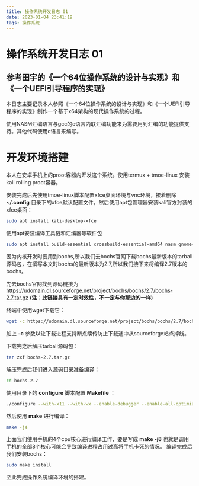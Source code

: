 ```yaml
---
title: 操作系统开发日志 01
date: 2023-01-04 23:41:19
tags: 操作系统
---
```


# 操作系统开发日志 01
## 参考田宇的《一个64位操作系统的设计与实现》和《一个UEFI引导程序的实现》

本日志主要记录本人参照《一个64位操作系统的设计与实现》和《一个UEFI引导程序的实现》制作一个基于x64架构的现代操作系统的过程。

使用NASM汇编语言与gcc的c语言内联汇编功能来为需要用到汇编的功能提供支持。其他代码使用c语言来编写。

# 开发环境搭建

本人在安卓手机上的proot容器内开发这个系统。使用termux + tmoe-linux 安装 kali rolling proot容器。

安装完成后先使用tmoe-linux脚本配置xfce桌面环境与vnc环境，接着删除 **~/.config** 目录下的xfce默认配置文件，然后使用apt包管理器安装kali官方封装的xfce桌面：

```bash
sudo apt install kali-desktop-xfce
```

使用apt安装编译工具链和汇编器等软件包
```bash
sudo apt install build-essential crossbuild-essential-amd64 nasm gnome-devel wx3.2 wx-common libwxgtk3.2-dev libgtk2.0-dev xorg-dev libtool-bin libreadline-dev
```

因为内核开发时要用到bochs,所以我们去bochs官网下载bochs最新版本的tarball源码包，在撰写本文时bochs的最新版本为2.7,所以我们接下来将编译2.7版本的bochs。

先去bochs官网找到源码链接为 https://udomain.dl.sourceforge.net/project/bochs/bochs/2.7/bochs-2.7.tar.gz **(注：此链接具有一定时效性，不一定与你那边的一样)**

终端中使用wget下载它：
```bash
wget -c https://udomain.dl.sourceforge.net/project/bochs/bochs/2.7/bochs-2.7.tar.gz
```
加上 **-c** 参数以让下载进程支持断点续传防止下载途中从sourceforge站点掉线。

下载完之后解压tarball源码包：
```bash
tar zxf bochs-2.7.tar.gz
```
解压完成后我们进入源码目录准备编译：
```bash
cd bochs-2.7
```
使用目录下的 **configure** 脚本配置 **Makefile** ：
```bash
./configure --with-x11 --with-wx --enable-debugger --enable-all-optimizations --enable-readline --enable-long-phy-address --enable-ltdl-install --enable-idle-hack --enable-plugins --enable-a20-pin --enable-x86-64 --enable-smp --enable-cpu-level=6 --enable-large-ramfile --enable-repeat-speedups --enable-fast-function-calls --enable-handlers-chaining --enable-trace-linking --enable-configurable-msrs --enable-show-ips --enable-debugger-gui --enable-iodebug --enable-logging --enable-assert-checks --enable-fpu --enable-vmx=2 --enable-svm --enable-3dnow --enable-alignment-check --enable-monitor-mwait --enable-avx --enable-evex --enable-x86-debugger --enable-pci --enable-usb --enable-voodoo
```
然后使用 **make** 进行编译：
```bash
make -j4
```
上面我们使用手机的4个cpu核心进行编译工作，要是写成 **make -j8** 也就是调用手机的全部8个核心可能会导致编译进程占用过高将手机卡死的情况。
编译完成后我们安装bochs：
```bash
sudo make install
```
至此完成操作系统编译环境的搭建。

